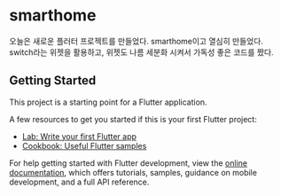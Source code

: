 # smarthome

오늘은 새로운 플러터 프로젝트를 만들었다. smarthome이고 열심히 만들었다.
switch라는 위젯을 활용하고, 위젯도 나름 세분화 시켜서 가독성 좋은 코드를 짰다.

## Getting Started

This project is a starting point for a Flutter application.

A few resources to get you started if this is your first Flutter project:

- [Lab: Write your first Flutter app](https://docs.flutter.dev/get-started/codelab)
- [Cookbook: Useful Flutter samples](https://docs.flutter.dev/cookbook)

For help getting started with Flutter development, view the
[online documentation](https://docs.flutter.dev/), which offers tutorials,
samples, guidance on mobile development, and a full API reference.
